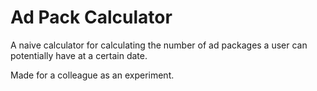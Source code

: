 # Ad Pack Calculator

A naive calculator for calculating the number of ad packages a user can potentially have at a certain date.

Made for a colleague as an experiment.